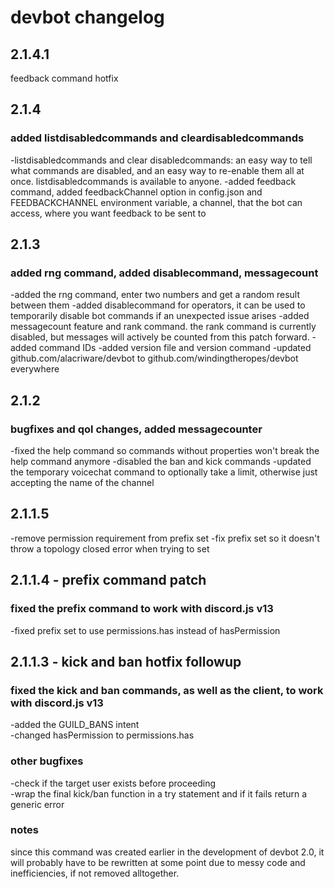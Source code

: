 # devbot changelog
## 2.1.4.1
feedback command hotfix

## 2.1.4
### added listdisabledcommands and cleardisabledcommands
-listdisabledcommands and clear disabledcommands: an easy way to tell what commands are disabled, and an easy way to re-enable them all at once. listdisabledcommands is available to anyone.
-added feedback command, added feedbackChannel option in config.json and FEEDBACKCHANNEL environment variable, a channel, that the bot can access, where you want feedback to be sent to 

## 2.1.3
### added rng command, added disablecommand, messagecount
-added the rng command, enter two numbers and get a random result between them
-added disablecommand for operators, it can be used to temporarily disable bot commands if an unexpected issue arises
-added messagecount feature and rank command. the rank command is currently disabled, but messages will actively be counted from this patch forward.
-added command IDs
-added version file and version command
-updated github.com/alacriware/devbot to github.com/windingtheropes/devbot everywhere

## 2.1.2
### bugfixes and qol changes, added messagecounter
-fixed the help command so commands without properties won't break the help command anymore
-disabled the ban and kick commands
-updated the temporary voicechat command to optionally take a limit, otherwise just accepting the name of the channel

## 2.1.1.5
-remove permission requirement from prefix set
-fix prefix set so it doesn't throw a topology closed error when trying to set

## 2.1.1.4 - prefix command patch
### fixed the prefix command to work with discord.js v13
-fixed prefix set to use permissions.has instead of hasPermission

## 2.1.1.3 - kick and ban hotfix followup
### fixed the kick and ban commands, as well as the client, to work with discord.js v13
-added the GUILD_BANS intent\
-changed hasPermission to permissions.has
### other bugfixes
-check if the target user exists before proceeding\
-wrap the final kick/ban function in a try statement and if it fails return a generic error
### notes
since this command was created earlier in the development of devbot 2.0, it will probably have to be rewritten at some point due to messy code and inefficiencies, if not removed alltogether.

